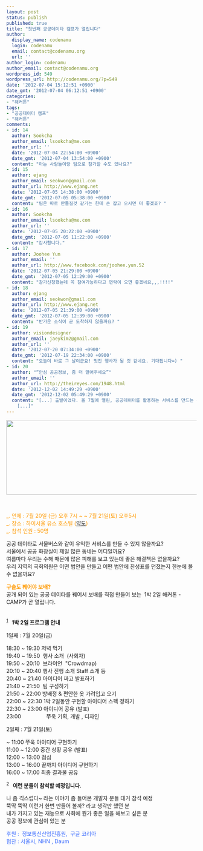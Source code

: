 ```yaml
---
layout: post
status: publish
published: true
title: "첫번째 공공데이타 캠프가 열립니다"
author:
  display_name: codenamu
  login: codenamu
  email: contact@codenamu.org
  url: ''
author_login: codenamu
author_email: contact@codenamu.org
wordpress_id: 549
wordpress_url: http://codenamu.org/?p=549
date: '2012-07-04 15:12:51 +0900'
date_gmt: '2012-07-04 06:12:51 +0900'
categories:
- "해커톤"
tags:
- "공공데이터 캠프"
- "해커톤"
comments:
- id: 14
  author: Sookcha
  author_email: lsookcha@me.com
  author_url: ''
  date: '2012-07-04 22:54:00 +0900'
  date_gmt: '2012-07-04 13:54:00 +0900'
  content: "아는 사람들이랑 팀으로 참가할 수도 있나요?"
- id: 15
  author: ejang
  author_email: seokwon@gmail.com
  author_url: http://www.ejang.net
  date: '2012-07-05 14:38:00 +0900'
  date_gmt: '2012-07-05 05:38:00 +0900'
  content: "팀은 따로 만들질것 같기는 한데 손 잡고 오시면 더 좋겠죠? "
- id: 16
  author: Sookcha
  author_email: lsookcha@me.com
  author_url: ''
  date: '2012-07-05 20:22:00 +0900'
  date_gmt: '2012-07-05 11:22:00 +0900'
  content: "감사합니다."
- id: 17
  author: Joohee Yun
  author_email: ''
  author_url: http://www.facebook.com/joohee.yun.52
  date: '2012-07-05 21:29:00 +0900'
  date_gmt: '2012-07-05 12:29:00 +0900'
  content: "참가신청했는데 꼭 참여가능하다고 연락이 오면 좋겠네요,,,!!!!"
- id: 18
  author: ejang
  author_email: seokwon@gmail.com
  author_url: http://www.ejang.net
  date: '2012-07-05 21:39:00 +0900'
  date_gmt: '2012-07-05 12:39:00 +0900'
  content: "반가운 소식이 곧 도착하지 않을까요? "
- id: 19
  author: visiondesigner
  author_email: jaeykim2@gmail.com
  author_url: ''
  date: '2012-07-20 07:34:00 +0900'
  date_gmt: '2012-07-19 22:34:00 +0900'
  content: "오늘이 바로 그 날이군요! 멋진 행사가 될 것 같네요. 기대됩니다=) "
- id: 20
  author: "“안심 공공정보, 좀 더 열어주세요”"
  author_email: ''
  author_url: http://theireyes.com/1948.html
  date: '2012-12-02 14:49:29 +0900'
  date_gmt: '2012-12-02 05:49:29 +0900'
  content: "[...] 출발이었다. 올 7월에 열린, 공공데이터를 활용하는 서비스를 만드는 공공데이터 캠프에서 이 아이디어는 안심병원 웹사이트로
    [...]"
---
```

<p><a href="http://codenamu.org/wp-content/uploads/2012/07/camp0718.png"><img class="alignnone size-full wp-image-710" title="camp0718" src="http://codenamu.org/wp-content/uploads/2012/07/camp0718.png" alt="" width="556" height="197" /></a></p>
<p>&nbsp;</p>
<p><span style="color: #ff9900;">_. 언제 : 7월 20일 (금) 오후 7시 ~ ~ 7월 21일(토) 오후5시 </span><br />
<span style="color: #ff9900;">_. 장소 : 하이서울 유스 호스텔 (<a href="http://www.hiseoulyh.com/space/location_sub01.asp">약도</a>) </span><br />
<span style="color: #ff9900;">_. 참석 인원 : 50명</span></p>
<p>공공 데이타로 서울버스와 같이 유익한 서비스를 만들 수 있지 않을까요?<br />
서울에서 공공 화장실이 제일 많은 동네는 어디일까요?<br />
여름마다 우리는 수해 때문에 많은 피해를 보고 있는데 좋은 해결책은 없을까요?<br />
우리 지역의 국회의원은 어떤 법안을 만들고 어떤 법안에 찬성표를 던졌는지 한눈에 볼 수 없을까요?</p>
<p><strong><span style="color: #ff9900;">구슬도 꿰어야 보배? </span></strong><br />
공개 되어 있는 공공 데이타를 꿰어서 보배를 직접 만들어 보는  1박 2일 해커톤 - CAMP가 곧 열립니다.</p>
<p><img class="alignnone" src="http://www.cckorea.org/xe/files/attach/images/1745/449/008/line.png" alt="" width="600" height="5" /></p>
<p><sup><span style="text-decoration: underline;">1</span>   </sup><strong>1박 2일 프로그램 안내</strong></p>
<p>1일째 : 7월 20일(금)</p>
<p>18:30 ~ 19:30 저녁 먹기<br />
19:40 ~ 19:50  행사 소개  (사회자)<br />
19:50 ~ 20:10  브라이언  "Crowdmap)<br />
20:10 ~ 20:40 행사 진행 소개 Staff 소개 등<br />
20:40 ~ 21:40 아이디어 짜고 발표하기<br />
21:40 ~ 21:50  팀 구성하기<br />
21:50 ~ 22:00 방배정 &amp; 편안한 옷 가려입고 오기<br />
22:00 ~ 22:30 1박 2일동안 구현할 아이디어 스펙 정하기<br />
22:30 ~ 23:00 아이디어 공유 (발표)<br />
23:00                 쭈욱 기획, 개발 , 디자인</p>
<p>2일째 : 7월 21일(토)</p>
<p>~ 11:00 쭈욱 아이디어 구현하기<br />
11:00 ~ 12:00 중간 상황 공유 (발표)<br />
12:00 ~ 13:00 점심<br />
13:00 ~ 16:00 끝까지 아이디어 구현하기<br />
16:00 ~ 17:00 최종 결과물 공유</p>
<p><sup>2   </sup><strong>이런 분들이 참석할 예정입니다. </strong></p>
<p>나 좀 긱스럽다~ 라는 이야기 좀 들어본 개발자 분들 대거 참석 예정<br />
뚝딱 뚝딱 이런거 한번 만들어 볼까? 라고 생각만 했던 분<br />
내가 가지고 있는 재능으로 사회에 뭔가 좋은 일을 해보고 싶은 분<br />
공공 정보에 관심이 있는 분</p>
<p><span style="color: #3366ff;">후원 :  정보통신산업진흥원,  구글 코리아<br />
</span><span style="color: #3366ff;">협찬 : 서울시, NHN , Daum  </span></p>
